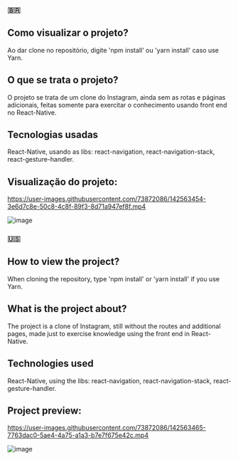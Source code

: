 ### 🇧🇷

## Como visualizar o projeto?
Ao dar clone no repositório, digite 'npm install' ou 'yarn install' caso use Yarn.

## O que se trata o projeto?
O projeto se trata de um clone do Instagram, ainda sem as rotas e páginas adicionais, feitas somente para exercitar o conhecimento usando front end no React-Native.

## Tecnologias usadas
React-Native, usando as libs: react-navigation, react-navigation-stack, react-gesture-handler.

## Visualização do projeto:


https://user-images.githubusercontent.com/73872086/142563454-3e6d7c8e-50c8-4c8f-89f3-8d71a947ef8f.mp4

![image](https://user-images.githubusercontent.com/73872086/142563583-1651df95-d865-47dd-8aad-0ef068814c3f.png)


### 🇺🇸

## How to view the project?
When cloning the repository, type 'npm install' or 'yarn install' if you use Yarn.

## What is the project about?
The project is a clone of Instagram, still without the routes and additional pages, made just to exercise knowledge using the front end in React-Native.

## Technologies used
React-Native, using the libs: react-navigation, react-navigation-stack, react-gesture-handler.

## Project preview:


https://user-images.githubusercontent.com/73872086/142563465-7763dac0-5ae4-4a75-a1a3-b7e7f675e42c.mp4

![image](https://user-images.githubusercontent.com/73872086/142563589-bf4180bc-ceda-4e0a-83c4-9c6b2a5ea9b2.png)


